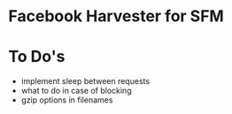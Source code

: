 # Facebook Harvester for SFM

# To Do's

* implement sleep between requests
* what to do in case of blocking
* gzip options in filenames
